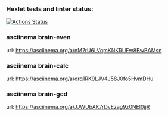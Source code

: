 ### Hexlet tests and linter status:
[![Actions Status](https://github.com/vladislav-gh-dump/frontend-project-44/actions/workflows/hexlet-check.yml/badge.svg)](https://github.com/vladislav-gh-dump/frontend-project-44/actions)

### asciinema brain-even
url: https://asciinema.org/a/nM7rU6LVqmKNKRUFw8BwBAMsn

### asciinema brain-calc
url: https://asciinema.org/a/orq1RK9LJV4J58J0fo5HvmDHu

### asciinema brain-gcd
url: https://asciinema.org/a/JJWUbAK7rDvEzag9z0NEl0jjR
